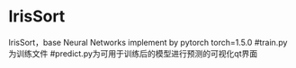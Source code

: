 # IrisSort
IrisSort，base  Neural Networks implement by pytorch
torch=1.5.0
#train.py为训练文件
#predict.py为可用于训练后的模型进行预测的可视化qt界面
